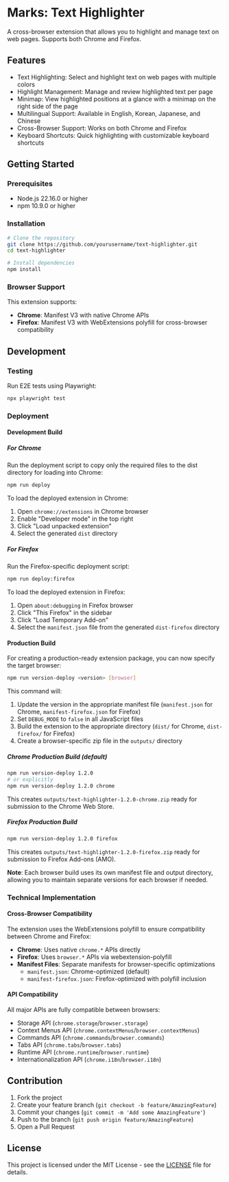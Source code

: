 # Marks: Text Highlighter

A cross-browser extension that allows you to highlight and manage text on web pages. Supports both Chrome and Firefox.

## Features

- Text Highlighting: Select and highlight text on web pages with multiple colors
- Highlight Management: Manage and review highlighted text per page
- Minimap: View highlighted positions at a glance with a minimap on the right side of the page
- Multilingual Support: Available in English, Korean, Japanese, and Chinese
- Cross-Browser Support: Works on both Chrome and Firefox
- Keyboard Shortcuts: Quick highlighting with customizable keyboard shortcuts

## Getting Started

### Prerequisites

- Node.js 22.16.0 or higher
- npm 10.9.0 or higher

### Installation

```bash
# Clone the repository
git clone https://github.com/yourusername/text-highlighter.git
cd text-highlighter

# Install dependencies
npm install
```

### Browser Support

This extension supports:
- **Chrome**: Manifest V3 with native Chrome APIs
- **Firefox**: Manifest V3 with WebExtensions polyfill for cross-browser compatibility

## Development

### Testing

Run E2E tests using Playwright:

```bash
npx playwright test
```

### Deployment

#### Development Build

##### For Chrome

Run the deployment script to copy only the required files to the dist directory for loading into Chrome:

```bash
npm run deploy
```

To load the deployed extension in Chrome:

1. Open `chrome://extensions` in Chrome browser
2. Enable "Developer mode" in the top right
3. Click "Load unpacked extension"
4. Select the generated `dist` directory

##### For Firefox

Run the Firefox-specific deployment script:

```bash
npm run deploy:firefox
```

To load the deployed extension in Firefox:

1. Open `about:debugging` in Firefox browser
2. Click "This Firefox" in the sidebar
3. Click "Load Temporary Add-on"
4. Select the `manifest.json` file from the generated `dist-firefox` directory

#### Production Build

For creating a production-ready extension package, you can now specify the target browser:

```bash
npm run version-deploy <version> [browser]
```

This command will:
1. Update the version in the appropriate manifest file (`manifest.json` for Chrome, `manifest-firefox.json` for Firefox)
2. Set `DEBUG_MODE` to `false` in all JavaScript files
3. Build the extension to the appropriate directory (`dist/` for Chrome, `dist-firefox/` for Firefox)
4. Create a browser-specific zip file in the `outputs/` directory

##### Chrome Production Build (default)
```bash
npm run version-deploy 1.2.0
# or explicitly
npm run version-deploy 1.2.0 chrome
```

This creates `outputs/text-highlighter-1.2.0-chrome.zip` ready for submission to the Chrome Web Store.

##### Firefox Production Build
```bash
npm run version-deploy 1.2.0 firefox
```

This creates `outputs/text-highlighter-1.2.0-firefox.zip` ready for submission to Firefox Add-ons (AMO).

**Note**: Each browser build uses its own manifest file and output directory, allowing you to maintain separate versions for each browser if needed.

### Technical Implementation

#### Cross-Browser Compatibility

The extension uses the WebExtensions polyfill to ensure compatibility between Chrome and Firefox:

- **Chrome**: Uses native `chrome.*` APIs directly
- **Firefox**: Uses `browser.*` APIs via webextension-polyfill
- **Manifest Files**: Separate manifests for browser-specific optimizations
  - `manifest.json`: Chrome-optimized (default)
  - `manifest-firefox.json`: Firefox-optimized with polyfill inclusion

#### API Compatibility

All major APIs are fully compatible between browsers:
- Storage API (`chrome.storage`/`browser.storage`)
- Context Menus API (`chrome.contextMenus`/`browser.contextMenus`)
- Commands API (`chrome.commands`/`browser.commands`)
- Tabs API (`chrome.tabs`/`browser.tabs`)
- Runtime API (`chrome.runtime`/`browser.runtime`)
- Internationalization API (`chrome.i18n`/`browser.i18n`)

## Contribution

1. Fork the project
2. Create your feature branch (`git checkout -b feature/AmazingFeature`)
3. Commit your changes (`git commit -m 'Add some AmazingFeature'`)
4. Push to the branch (`git push origin feature/AmazingFeature`)
5. Open a Pull Request

## License

This project is licensed under the MIT License - see the [LICENSE](LICENSE) file for details.
